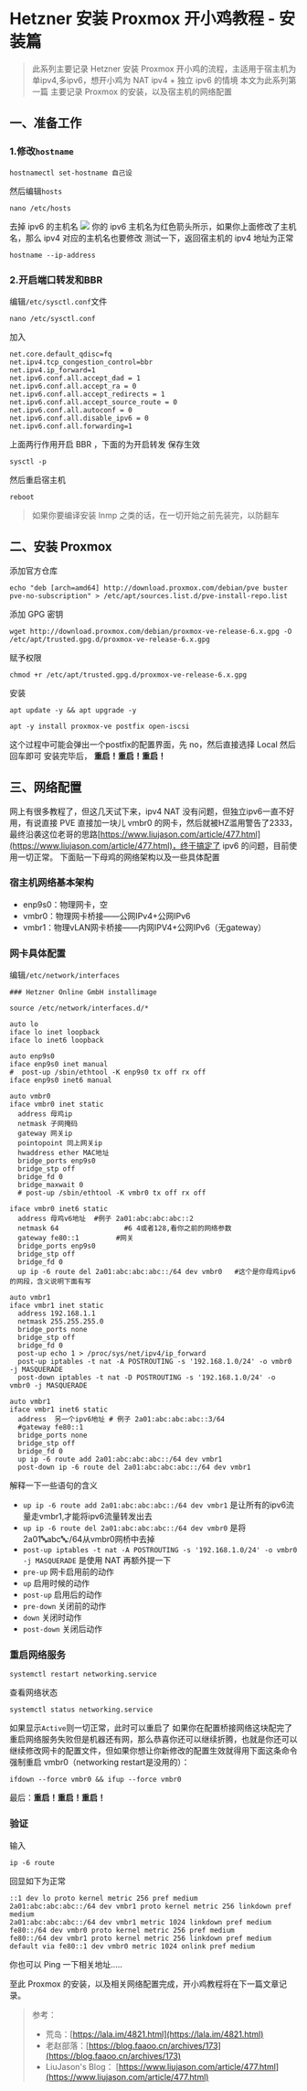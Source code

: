 # Hetzner 安装 Proxmox 开小鸡教程 - 安装篇


> 此系列主要记录 Hetzner 安装 Proxmox 开小鸡的流程，主适用于宿主机为单ipv4,多ipv6，想开小鸡为 NAT ipv4 + 独立 ipv6 的情境
> 本文为此系列第一篇 主要记录 Proxmox 的安装，以及宿主机的网络配置

## 一、准备工作
### 1.修改`hostname`
```
hostnamectl set-hostname 自己设
```
然后编辑`hosts`
```
nano /etc/hosts
```
去掉 ipv6 的主机名
![](https://dig4.lwnlh.com/image/2022/05/14/18-1.png)
你的 ipv6 主机名为红色箭头所示，如果你上面修改了主机名，那么 ipv4 对应的主机名也要修改
测试一下，返回宿主机的 ipv4 地址为正常
```
hostname --ip-address
```
### 2.开启端口转发和BBR
编辑`/etc/sysctl.conf`文件
```
nano /etc/sysctl.conf
```
加入
```
net.core.default_qdisc=fq
net.ipv4.tcp_congestion_control=bbr 
net.ipv4.ip_forward=1
net.ipv6.conf.all.accept_dad = 1
net.ipv6.conf.all.accept_ra = 0
net.ipv6.conf.all.accept_redirects = 1
net.ipv6.conf.all.accept_source_route = 0
net.ipv6.conf.all.autoconf = 0
net.ipv6.conf.all.disable_ipv6 = 0
net.ipv6.conf.all.forwarding=1
```
上面两行作用开启 BBR ，下面的为开启转发
保存生效
```
sysctl -p
```
然后重启宿主机
```
reboot
```
> 如果你要编译安装 lnmp 之类的话，在一切开始之前先装完，以防翻车

## 二、安装 Proxmox
添加官方仓库
```
echo "deb [arch=amd64] http://download.proxmox.com/debian/pve buster pve-no-subscription" > /etc/apt/sources.list.d/pve-install-repo.list
```
添加 GPG 密钥
```
wget http://download.proxmox.com/debian/proxmox-ve-release-6.x.gpg -O /etc/apt/trusted.gpg.d/proxmox-ve-release-6.x.gpg
```
赋予权限
```
chmod +r /etc/apt/trusted.gpg.d/proxmox-ve-release-6.x.gpg
```
安装
```
apt update -y && apt upgrade -y 
```
```
apt -y install proxmox-ve postfix open-iscsi
```
这个过程中可能会弹出一个postfix的配置界面，先 no，然后直接选择 Local 然后回车即可
安装完毕后， **重启！重启！重启！**

## 三、网络配置
网上有很多教程了，但这几天试下来，ipv4 NAT 没有问题，但独立ipv6一直不好用，有说直接 PVE 直接加一块儿 vmbr0 的网卡，然后就被HZ滥用警告了2333，最终沿袭这位老哥的思路[https://www.liujason.com/article/477.html](https://www.liujason.com/article/477.html)，终于搞定了 ipv6 的问题，目前使用一切正常。
下面贴一下母鸡的网络架构以及一些具体配置
### 宿主机网络基本架构
- enp9s0：物理网卡，空
- vmbr0：物理网卡桥接——公网IPv4+公网IPv6
- vmbr1：物理vLAN网卡桥接——内网IPV4+公网IPv6（无gateway）
### 网卡具体配置
编辑`/etc/network/interfaces`
```
### Hetzner Online GmbH installimage

source /etc/network/interfaces.d/*

auto lo
iface lo inet loopback
iface lo inet6 loopback

auto enp9s0
iface enp9s0 inet manual
#  post-up /sbin/ethtool -K enp9s0 tx off rx off
iface enp9s0 inet6 manual

auto vmbr0
iface vmbr0 inet static
  address 母鸡ip
  netmask 子网掩码
  gateway 网关ip
  pointopoint 同上网关ip
  hwaddress ether MAC地址
  bridge_ports enp9s0
  bridge_stp off
  bridge_fd 0
  bridge_maxwait 0
  # post-up /sbin/ethtool -K vmbr0 tx off rx off

iface vmbr0 inet6 static
  address 母鸡v6地址  #例子 2a01:abc:abc:abc::2
  netmask 64                #6 4或者128,看你之前的网络参数
  gateway fe80::1         #网关
  bridge_ports enp9s0
  bridge_stp off
  bridge_fd 0
  up ip -6 route del 2a01:abc:abc:abc::/64 dev vmbr0   #这个是你母鸡ipv6的网段，含义说明下面有写

auto vmbr1
iface vmbr1 inet static
  address 192.168.1.1
  netmask 255.255.255.0
  bridge_ports none
  bridge_stp off
  bridge_fd 0
  post-up echo 1 > /proc/sys/net/ipv4/ip_forward
  post-up iptables -t nat -A POSTROUTING -s '192.168.1.0/24' -o vmbr0 -j MASQUERADE
  post-down iptables -t nat -D POSTROUTING -s '192.168.1.0/24' -o vmbr0 -j MASQUERADE

auto vmbr1
iface vmbr1 inet6 static
  address  另一个ipv6地址 # 例子 2a01:abc:abc:abc::3/64   
  #gateway fe80::1
  bridge_ports none
  bridge_stp off
  bridge_fd 0
  up ip -6 route add 2a01:abc:abc:abc::/64 dev vmbr1
  post-down ip -6 route del 2a01:abc:abc:abc::/64 dev vmbr1
```
解释一下一些语句的含义
- `up ip -6 route add 2a01:abc:abc:abc::/64 dev vmbr1` 是让所有的ipv6流量走vmbr1,才能将ipv6流量转发出去
- `up ip -6 route del 2a01:abc:abc:abc::/64 dev vmbr0` 是将2a01:abc:abc:abc::/64从vmbr0网桥中去掉
- `post-up iptables -t nat -A POSTROUTING -s '192.168.1.0/24' -o vmbr0 -j MASQUERADE` 是使用 NAT
再额外提一下
- `pre-up` 网卡启用前的动作
- `up` 启用时候的动作
- `post-up` 启用后的动作
- `pre-down` 关闭前的动作
- `down` 关闭时动作
- `post-down` 关闭后动作

### 重启网络服务
```
systemctl restart networking.service
```
查看网络状态
```
systemctl status networking.service
```
如果显示`Active`则一切正常，此时可以重启了
如果你在配置桥接网络这块配完了重启网络服务失败但是机器还有网，那么恭喜你还可以继续折腾，也就是你还可以继续修改网卡的配置文件，但如果你想让你新修改的配置生效就得用下面这条命令强制重启 vmbr0（networking restart是没用的）：
```
ifdown --force vmbr0 && ifup --force vmbr0
```
最后：**重启！重启！重启！**

### 验证
输入
```
ip -6 route 
```
回显如下为正常
```
::1 dev lo proto kernel metric 256 pref medium
2a01:abc:abc:abc::/64 dev vmbr1 proto kernel metric 256 linkdown pref medium
2a01:abc:abc:abc::/64 dev vmbr1 metric 1024 linkdown pref medium
fe80::/64 dev vmbr0 proto kernel metric 256 pref medium
fe80::/64 dev vmbr1 proto kernel metric 256 linkdown pref medium
default via fe80::1 dev vmbr0 metric 1024 onlink pref medium
```
你也可以 Ping 一下相关地址.....

至此 Proxmox 的安装，以及相关网络配置完成，开小鸡教程将在下一篇文章记录。

> 参考：
> - 荒岛：[https://lala.im/4821.html](https://lala.im/4821.html)
> - 老赵部落：[https://blog.faaoo.cn/archives/173](https://blog.faaoo.cn/archives/173)
> - LiuJason's Blog： [https://www.liujason.com/article/477.html](https://www.liujason.com/article/477.html)
